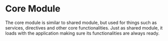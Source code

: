 # Core Module

The core module is similar to shared module, but used for things such
as services, directives and other core functionalities. Just as shared
module, it loads with the application making sure its functionalities
are always ready.
